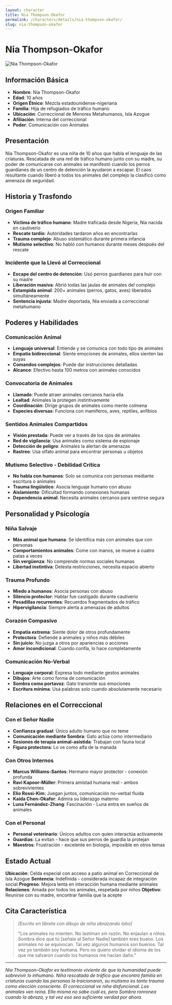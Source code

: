 ```yaml
---
layout: character
title: Nia Thompson-Okafor
permalink: /characters/details/nia-thompson-okafor/
slug: nia-thompson-okafor
---
```


# Nia Thompson-Okafor

<div class="character-photo">
  <img src="{{ site.baseurl }}/assets/img/characters/Nia_Thompson-Okafor.png" alt="Nia Thompson-Okafor" />
</div>

## Información Básica
- **Nombre**: Nia Thompson-Okafor
- **Edad**: 10 años
- **Origen Étnico**: Mezcla estadounidense-nigeriana
- **Familia**: Hija de refugiados de tráfico humano
- **Ubicación**: Correccional de Menores Metahumanos, Isla Azogue
- **Afiliación**: Interna del correccional
- **Poder**: Comunicación con Animales

## Presentación
Nia Thompson-Okafor es una niña de 10 años que habla el lenguaje de las criaturas. Rescatada de una red de tráfico humano junto con su madre, su poder de comunicarse con animales se manifestó cuando los perros guardianes de un centro de detención la ayudaron a escapar. El caos resultante cuando liberó a todos los animales del complejo la clasificó como amenaza de seguridad.

## Historia y Trasfondo

### **Origen Familiar**
- **Víctima de tráfico humano**: Madre traficada desde Nigeria, Nia nacida en cautiverio
- **Rescate tardío**: Autoridades tardaron años en encontrarlas
- **Trauma complejo**: Abuso sistemático durante primera infancia
- **Mutismo selectivo**: No habló con humanos durante meses después del rescate

### **Incidente que la Llevó al Correccional**
- **Escape del centro de detención**: Usó perros guardianes para huir con su madre
- **Liberación masiva**: Abrió todas las jaulas de animales del complejo
- **Estampida animal**: 200+ animales (perros, gatos, aves) liberados simultáneamente
- **Sentencia injusta**: Madre deportada, Nia enviada a correccional metahumano

## Poderes y Habilidades

### **Comunicación Animal**
- **Lenguaje universal**: Entiende y se comunica con todo tipo de animales
- **Empatía bidireccional**: Siente emociones de animales, ellos sienten las suyas
- **Comandos complejos**: Puede dar instrucciones detalladas
- **Alcance**: Efectivo hasta 100 metros con animales conocidos

### **Convocatoria de Animales**
- **Llamado**: Puede atraer animales cercanos hacia ella
- **Lealtad**: Animales la protegen instintivamente
- **Coordinación**: Dirige grupos de animales como mente colmena
- **Especies diversas**: Funciona con mamíferos, aves, reptiles, anfibios

### **Sentidos Animales Compartidos**
- **Visión prestada**: Puede ver a través de los ojos de animales
- **Red de vigilancia**: Usa animales como sistema de espionaje
- **Detección de peligro**: Animales la alertan de amenazas
- **Rastreo**: Usa olfato animal para encontrar personas u objetos

### **Mutismo Selectivo - Debilidad Crítica**
- **No habla con humanos**: Solo se comunica con personas mediante escritura o animales
- **Trauma lingüístico**: Asocia lenguaje humano con abuso
- **Aislamiento**: Dificultad formando conexiones humanas
- **Dependencia animal**: Necesita animales cercanos para sentirse segura

## Personalidad y Psicología

### **Niña Salvaje**
- **Más animal que humana**: Se identifica más con animales que con personas
- **Comportamientos animales**: Come con manos, se mueve a cuatro patas a veces
- **Sin vergüenza**: No comprende normas sociales humanas
- **Libertad instintiva**: Detesta restricciones, necesita espacio abierto

### **Trauma Profundo**
- **Miedo a humanos**: Asocia personas con abuso
- **Silencio protector**: Hablar fue castigado durante cautiverio
- **Pesadillas recurrentes**: Recuerdos fragmentados de tráfico
- **Hipervigilancia**: Siempre alerta a amenazas de adultos

### **Corazón Compasivo**
- **Empatía extrema**: Siente dolor de otros profundamente
- **Protectora**: Defiende a animales y niños más débiles
- **Sin juicio**: No juzga a otros por apariencias o acciones
- **Amor incondicional**: Cuando confía, lo hace completamente

### **Comunicación No-Verbal**
- **Lenguaje corporal**: Expresa todo mediante gestos animales
- **Dibujos**: Arte como forma de comunicación
- **Sombra como portavoz**: Gato transmite sus emociones
- **Escritura mínima**: Usa palabras solo cuando absolutamente necesario

## Relaciones en el Correccional

### **Con el Señor Nadie**
- **Confianza gradual**: Único adulto humano que no teme
- **Comunicación mediante Sombra**: Gato actúa como intermediario
- **Sesiones de terapia animal-asistida**: Trabajan con fauna local
- **Figura protectora**: Lo ve como alfa de la manada

### **Con Otros Internos**
- **Marcus Williams-Santos**: Hermano mayor protector - conexión profunda
- **Ravi Kapoor-Müller**: Primera amistad humana real - ambos sobrevivientes
- **Elio Rossi-Kim**: Juegan juntos, comunicación no-verbal fluida
- **Kaida Chen-Okafor**: Admira su liderazgo materno
- **Luna Fernández-Zhang**: Fascinación - Luna entra en sueños de animales

### **Con el Personal**
- **Personal veterinario**: Únicos adultos con quien interactúa activamente
- **Guardias**: La evitan - hace que sus perros de guardia la protejan
- **Maestros**: Frustración - excelente en biología, imposible en otros temas

## Estado Actual

**Ubicación**: Celda especial con acceso a patio animal en Correccional de Isla Azogue
**Sentencia**: Indefinida - considerada incapaz de integración social
**Progreso**: Mejora lenta en interacción humana mediante animales
**Relaciones**: Amada por todos los animales, respetada por niños
**Objetivo**: Reunirse con su madre, encontrar familia que la acepte

## Cita Característica

> *[Escrito en libreta con dibujo de niña abrazando lobo]*
>
> "Los animales no mienten. No lastiman sin razón. No enjaulan a niños. Sombra dice que tú [señala al Señor Nadie] también eres bueno. Los animales no se equivocan. Tal vez algunos humanos son buenos. Tal vez yo también soy humana. Pero no quiero olvidar el idioma de los que me salvaron cuando los humanos me hacían daño."

---

*Nia Thompson-Okafor es testimonio viviente de que la humanidad puede sobrevivir lo inhumano. Niña rescatada de tráfico que encontró familia en criaturas cuando las personas la traicionaron, su mutismo es tanto trauma como elección consciente. El correccional ve niña disfuncional. Los animales ven reina. Ella misma no sabe cuál es, pero Sombra ronronea cuando la abraza, y tal vez eso sea suficiente verdad por ahora.*
